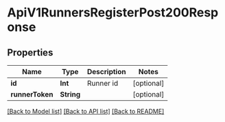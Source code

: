 # ApiV1RunnersRegisterPost200Response

## Properties
Name | Type | Description | Notes
------------ | ------------- | ------------- | -------------
**id** | **Int** | Runner id | [optional] 
**runnerToken** | **String** |  | [optional] 

[[Back to Model list]](../README.md#documentation-for-models) [[Back to API list]](../README.md#documentation-for-api-endpoints) [[Back to README]](../README.md)


